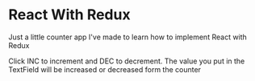 # React With Redux
Just a little counter app I've made to learn how to implement React with Redux

Click INC to increment and DEC to decrement. The value you put in the TextField will be increased or decreased form the counter
